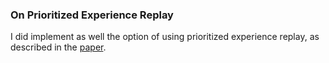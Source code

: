 
### On Prioritized Experience Replay 
I did implement as well the option of using prioritized experience replay, as described in the [paper](https://arxiv.org/abs/1511.05952).